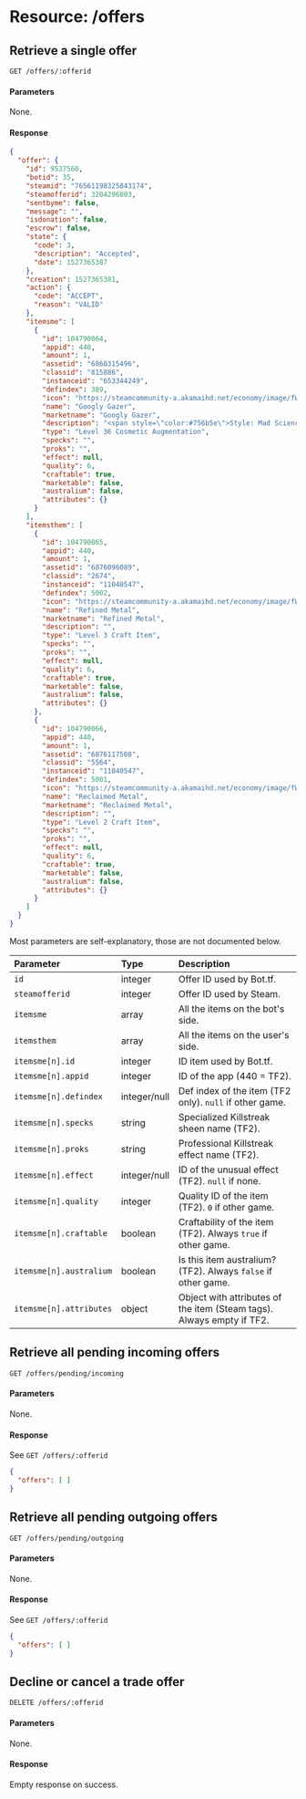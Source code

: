 # Resource: /offers

## Retrieve a single offer
```http
GET /offers/:offerid
```

#### Parameters
None.

#### Response
```json
{
  "offer": {
    "id": 9537560,
    "botid": 35,
    "steamid": "76561198325843174",
    "steamofferid": 3204296803,
    "sentbyme": false,
    "message": "",
    "isdonation": false,
    "escrow": false,
    "state": {
      "code": 3,
      "description": "Accepted",
      "date": 1527365387
    },
    "creation": 1527365381,
    "action": {
      "code": "ACCEPT",
      "reason": "VALID"
    },
    "itemsme": [
      {
        "id": 104790064,
        "appid": 440,
        "amount": 1,
        "assetid": "6860315496",
        "classid": "815886",
        "instanceid": "653344249",
        "defindex": 389,
        "icon": "https://steamcommunity-a.akamaihd.net/economy/image/fWFc82js0fmoRAP-qOIPu5THSWqfSmTELLqcUywGkijVjZULUrsm1j-9xgEGbQMuWALnhzRCms_jQ_PaWeMCzYNi55NUiWA6k1MrMeW2MTM0JFaTVqQMBaBupwq1WSRkv5MtRNmxScdZFWA",
        "name": "Googly Gazer",
        "marketname": "Googly Gazer",
        "description": "<span style=\"color:#756b5e\">Style: Mad Science</span><br />Keep one eye on your enemy and\nthe other one on everything else.<br /><span style=\"color:#7ea9d1\">\nGift from: ★][BLVCK&#039;][&#039;VLON][★</span><br />Date Received: Friday, November 28, 2014 (13:32:54) GMT<br />",
        "type": "Level 36 Cosmetic Augmentation",
        "specks": "",
        "proks": "",
        "effect": null,
        "quality": 6,
        "craftable": true,
        "marketable": false,
        "australium": false,
        "attributes": {}
      }
    ],
    "itemsthem": [
      {
        "id": 104790065,
        "appid": 440,
        "amount": 1,
        "assetid": "6876096089",
        "classid": "2674",
        "instanceid": "11040547",
        "defindex": 5002,
        "icon": "https://steamcommunity-a.akamaihd.net/economy/image/fWFc82js0fmoRAP-qOIPu5THSWqfSmTELLqcUywGkijVjZULUrsm1j-9xgEbZQsUYhTkhzJWhsO1Mv6NGucF1Ygzt8ZQijJukFMiMrbhYDEwI1yRVKNfD6xorQ3qW3Jr6546DNPuou9IOVK4p4kWJaA",
        "name": "Refined Metal",
        "marketname": "Refined Metal",
        "description": "",
        "type": "Level 3 Craft Item",
        "specks": "",
        "proks": "",
        "effect": null,
        "quality": 6,
        "craftable": true,
        "marketable": false,
        "australium": false,
        "attributes": {}
      },
      {
        "id": 104790066,
        "appid": 440,
        "amount": 1,
        "assetid": "6876117508",
        "classid": "5564",
        "instanceid": "11040547",
        "defindex": 5001,
        "icon": "https://steamcommunity-a.akamaihd.net/economy/image/fWFc82js0fmoRAP-qOIPu5THSWqfSmTELLqcUywGkijVjZULUrsm1j-9xgEbZQsUYhTkhzJWhsO0Mv6NGucF1YJlscMEgDdvxVYsMLPkMmFjI1OSUvMHDPBp9lu0CnVluZQxA9Gwp-hIOVK4sMMNWF4",
        "name": "Reclaimed Metal",
        "marketname": "Reclaimed Metal",
        "description": "",
        "type": "Level 2 Craft Item",
        "specks": "",
        "proks": "",
        "effect": null,
        "quality": 6,
        "craftable": true,
        "marketable": false,
        "australium": false,
        "attributes": {}
      }
    ]
  }
}
```

Most parameters are self-explanatory, those are not documented below.

| Parameter | Type | Description |
|:-----------|:---------|:---------|
| `id` | integer | Offer ID used by Bot.tf. |
| `steamofferid` | integer | Offer ID used by Steam. |
| `itemsme` | array | All the items on the bot's side. |
| `itemsthem` | array | All the items on the user's side. |
| `itemsme[n].id` | integer | ID item used by Bot.tf. |
| `itemsme[n].appid` | integer | ID of the app (440 = TF2). |
| `itemsme[n].defindex` | integer/null | Def index of the item (TF2 only). `null` if other game. |
| `itemsme[n].specks` | string | Specialized Killstreak sheen name (TF2). |
| `itemsme[n].proks` | string | Professional Killstreak effect name (TF2). |
| `itemsme[n].effect`| integer/null | ID of the unusual effect (TF2). `null` if none. |
| `itemsme[n].quality` | integer | Quality ID of the item (TF2). `0` if other game. |
| `itemsme[n].craftable` | boolean | Craftability of the item (TF2). Always `true` if other game. |
| `itemsme[n].australium` | boolean | Is this item australium? (TF2). Always `false` if other game. |
| `itemsme[n].attributes` | object | Object with attributes of the item (Steam tags). Always empty if TF2. |

## Retrieve all pending incoming offers
```http
GET /offers/pending/incoming
```

#### Parameters
None.

#### Response
See `GET /offers/:offerid`
```json
{
  "offers": [ ]
}
```

## Retrieve all pending outgoing offers
```http
GET /offers/pending/outgoing
```

#### Parameters
None.

#### Response
See `GET /offers/:offerid`
```json
{
  "offers": [ ]
}
```

## Decline or cancel a trade offer
```http
DELETE /offers/:offerid
```

#### Parameters
None.

#### Response
Empty response on success.
